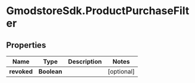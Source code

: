 # GmodstoreSdk.ProductPurchaseFilter

## Properties

Name | Type | Description | Notes
------------ | ------------- | ------------- | -------------
**revoked** | **Boolean** |  | [optional] 


